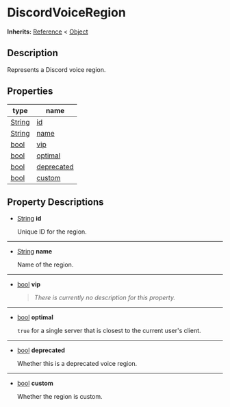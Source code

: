   
# DiscordVoiceRegion
  
**Inherits:** [Reference](https://docs.godotengine.org/en/3.5/classes/class_reference.html) < [Object](https://docs.godotengine.org/en/3.5/classes/class_object.html)  
  
  
## Description
  
Represents a Discord voice region.  
  
## Properties
  
| type                                                                    | name                               |
|-------------------------------------------------------------------------|------------------------------------|
| [String](https://docs.godotengine.org/en/3.5/classes/class_string.html) | [id](#property-id)                 |
| [String](https://docs.godotengine.org/en/3.5/classes/class_string.html) | [name](#property-name)             |
| [bool](https://docs.godotengine.org/en/3.5/classes/class_bool.html)     | [vip](#property-vip)               |
| [bool](https://docs.godotengine.org/en/3.5/classes/class_bool.html)     | [optimal](#property-optimal)       |
| [bool](https://docs.godotengine.org/en/3.5/classes/class_bool.html)     | [deprecated](#property-deprecated) |
| [bool](https://docs.godotengine.org/en/3.5/classes/class_bool.html)     | [custom](#property-custom)         |  
  
## Property Descriptions
  
- <a name="property-id"></a>[String](https://docs.godotengine.org/en/3.5/classes/class_string.html) **id**  
  
	Unique ID for the region.  
________________

- <a name="property-name"></a>[String](https://docs.godotengine.org/en/3.5/classes/class_string.html) **name**  
  
	Name of the region.  
________________

- <a name="property-vip"></a>[bool](https://docs.godotengine.org/en/3.5/classes/class_bool.html) **vip**  
  
	> *There is currently no description for this property.*  
________________

- <a name="property-optimal"></a>[bool](https://docs.godotengine.org/en/3.5/classes/class_bool.html) **optimal**  
  
	`true` for a single server that is closest to the current user's client.  
________________

- <a name="property-deprecated"></a>[bool](https://docs.godotengine.org/en/3.5/classes/class_bool.html) **deprecated**  
  
	Whether this is a deprecated voice region.  
________________

- <a name="property-custom"></a>[bool](https://docs.godotengine.org/en/3.5/classes/class_bool.html) **custom**  
  
	Whether the region is custom.
  
